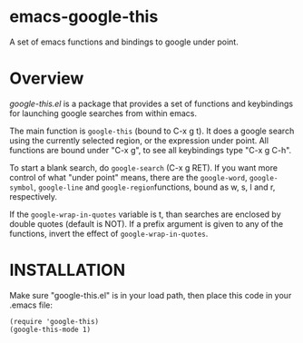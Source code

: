 emacs-google-this
=================

A set of emacs functions and bindings to google under point.

Overview
====

*google-this.el* is a package that provides a set of functions and keybindings for
launching google searches from within emacs.

The main function is `google-this` (bound to C-x g t). It does a google search
using the currently selected region, or the expression under point. All
functions are bound under "C-x g", to see all keybindings type "C-x g C-h".

To start a blank search, do `google-search` (C-x g RET). If you want more
control of what "under point" means, there are the `google-word`,
`google-symbol`, `google-line` and `google-region`functions, bound as w, s, l
and r, respectively.

If the `google-wrap-in-quotes` variable is t, than searches are enclosed by
double quotes (default is NOT). If a prefix argument is given to any of the
functions, invert the effect of `google-wrap-in-quotes`.

INSTALLATION
===

Make sure "google-this.el" is in your load path, then place this code in your
.emacs file:

	(require 'google-this)
	(google-this-mode 1)

